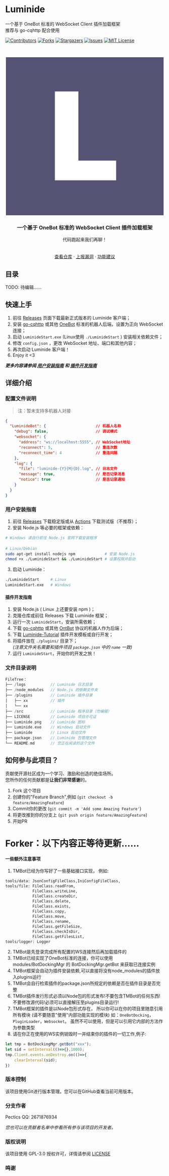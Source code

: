 # Luminide

一个基于 OneBot 标准的 WebSocket Client 插件加载框架  
推荐与 go-cqhttp 配合使用

<!-- PROJECT SHIELDS -->

[![Contributors][contributors-shield]][contributors-url]
[![Forks][forks-shield]][forks-url]
[![Stargazers][stars-shield]][stars-url]
[![Issues][issues-shield]][issues-url]
[![MIT License][license-shield]][license-url]

<br/>

<!-- PROJECT LOGO -->

<p align="center">
  <a href="https://github.com/Peckot-Studios/Luminide">
    <img src="Luminide.png" alt="Luminide" width="500" height="500">
  </a>

  <h3 align="center">一个基于 OneBot 标准的 WebSocket Client 插件加载框架</h3>
  <p align="center">
    代码跑起来我们再聊！
    <br />
</a>
    <br />
    <br />
    <a href="https://github.com/Peckot-Studios/Luminide">查看仓库</a>
    ·
    <a href="https://github.com/Peckot-Studios/Luminide/issues">上报漏洞</a>
    ·
    <a href="https://github.com/Peckot-Studios/Luminide/issues">功能建议</a>
  </p>

</p>

## 目录

TODO: 待编辑……

## 快速上手

1. 前往 [Releases](/releases) 页面下载最新正式版本的 Luminide 客户端；
2. 安装 [go-cqhttp](https://github.com/Mrs4s/go-cqhttp) 或其他 [OneBot](https://onebot.dev/) 标准的机器人后端，设置为正向 WebSocket 连接；
3. 启动 `LuminideStart.exe` (Linux使用 `./LuminideStart` ) 安装相关依赖文件；
4. 修改 `config.json` ，更改 WebSocket 地址、端口和其他内容；
5. 再次启动 Luminide 客户端！
6. Enjoy it <3

***更多内容请参阅 [用户安装指南](#用户安装指南) 和 [插件开发指南](#插件开发指南)***

## 详细介绍

### 配置文件说明

> 注：暂未支持多机器人对接

```json
{
  "LuminideBot": {                      // 机器人名称
    "debug": false,                     // 调试模式
    "websocket": {
      "address": "ws://localhost:5555", // WebSocket地址
      "reconnect": 5,                   // 重连次数
      "reconnect_time": 4               // 重连间隔
    },
    "log": {
      "file": "luminide-{Y}{M}{D}.log", // 日志文件
      "message": true,                  // 是否记录消息
      "notice": true                    // 是否记录通知
    }
  }
}
```

### 用户安装指南

1. 前往 [Releases](/releases) 下载稳定版或从 [Actions](/actions) 下载测试版（不推荐）；
2. 安装 Node.js 等必要的框架或依赖：

```sh
# Windows 请自行前往 Node.js 官网下载安装程序

# Linux/Debian
sudo apt-get install nodejs npm             # 安装 Node.js
chmod +x ./LuminideStart && ./LuminideStart # 设置权限并启动
```

3. 启动 Luminide：

```sh
./LuminideStart     # Linux
LuminideStart.exe   # Windows
```

#### 插件开发指南

1. 安装 Node.js ( Linux 上还要安装 npm )；
2. 克隆仓库或前往 Releases 下载 Luminide 框架；
3. 运行一次 `LuminideStart`，安装所需依赖；
4. 下载 [go-cqhttp](https://github.com/Mrs4s/go-cqhttp) 或其他 [OntBot](https://onebot.dev/) 协议的机器人作为后端；
5. 下载 [Luminide-Tutorial](https://github.com/Peckot-Studios/Luminide-Tutorial) 插件开发模板或自行开发；
6. 将插件放在 `./plugins/` 目录下；  
*(注意文件夹名需要和插件项目 `package.json` 中的 `name` 一致)*
7. 运行 `LuminideStart`，开始你的开发之旅！

### 文件目录说明

```c
FileTree：
├── /logs           // Luminide 日志目录
├── /node_modules   // Node.js 的依赖文件夹
├── /plugins        // Luminide 插件目录
│   ├── xx          // 插件
│   └── xx
├── /src            // Luminide 程序目录（勿编辑）
├── LICENSE         // Luminide 项目许可证
├── Luminide.png    // Luminide 图标
├── Luminide.exe    // Windows 启动文件
├── Luminide        // Linux 启动文件
├── package.json    // Luminide 包管理文件
└── README.md       // 您正在阅读的这个文件
```

## 如何参与此项目？

贡献使开源社区成为一个学习、激励和创造的绝佳场所。  
您所作的任何贡献都是**让我们非常感谢**的。

1. Fork 这个项目
2. 创建你的"Feature Branch",例如 (```git checkout -b feature/AmazingFeature```)
3. Commit你的更改 (```git commit -m 'Add some Amazing Feature'```)
4. 将更改推到你的分支上 (```git push origin feature/AmazingFeature```)
5. 开始PR

# Forker：以下内容正等待更新……

#### 一些额外注意事项

1. TMBot已经为你写好了一些基础接口实现，
例如:

```
tools/data: JsonConfigFileClass,IniConfigFileClass,
tools/file: FileClass.readFrom,
            FileClass.writeLine,
            FileClass.createDir,
            FileClass.delete,
            FileClass.exists,
            FileClass.copy,
            FileClass.move,
            FileClass.rename,
            FileClass.getFileSize,
            FileClass.checkIsDir,
            FileClass.getFilesList,
tools/logger: Logger
```

2. TMBot是先登录完成所有配置的WS连接然后再加载插件的
3. TMBot已经实现了OneBot标准的连接，你可以使用 modules/BotDockingMgr 的 BotDockingMgr.getBot 来获取已连接实例
4. TMBot框架会自动为插件安装依赖,可以直接将没有node_modules的插件放入plugins运行
5. TMBot会自行检索插件的package.json所规定的依赖是否在插件目录是否完整
6. TMBot插件发行形式必须以Node包的形式发布!不要包含TMBot的任何东西!不要修改源代码!必须可以直接解压至plugins目录运行!
7. TMBot框架的插件是以Node包形式存在， 所以你可以在你的项目里随意引用所有模块
(请不要随意"使用"内部功能实现的模块) 如：```OneBotDocking```， ```PluginLoader```，```Websocket```。
虽然不可以使用，但是可以引用它内部的方法作为参数类型
8. 请在你正在使用的WS实例销毁时一并结束你的插件的一切工作,例子:

```js
let tmp = BotDockingMgr.getBot("xxx");
let sid = setInterval(()=>{},1000);
tmp.Client.events.onDestroy.on(()=>{
    clearInterval(sid);
})
```

### 版本控制

该项目使用Git进行版本管理。您可以在GitHub查看当前可用版本。

### 分支作者

Pectics
QQ: 2671876934

 *您也可以在贡献者名单中参看所有参与该项目的开发者。*

### 版权说明

该项目使用 GPL-3.0 授权许可，详情请参阅 [LICENSE](https://github.com/TMBotDev/TMBot/blob/master/LICENSE)

### 鸣谢

<!-- links -->
[contributors-shield]: https://img.shields.io/github/contributors/TMBotDev/TMBot.svg?style=flat-square
[contributors-url]: https://github.com/TMBotDev/TMBot/graphs/contributors
[forks-shield]: https://img.shields.io/github/forks/TMBotDev/TMBot.svg?style=flat-square
[forks-url]: https://github.com/TMBotDev/TMBot/network/members
[stars-shield]: https://img.shields.io/github/stars/TMBotDev/TMBot.svg?style=flat-square
[stars-url]: https://github.com/TMBotDev/TMBot/stargazers
[issues-shield]: https://img.shields.io/github/issues/TMBotDev/TMBot.svg?style=flat-square
[issues-url]: https://img.shields.io/github/issues/TMBotDev/TMBot.svg
[license-shield]: https://img.shields.io/github/license/TMBotDev/TMBot.svg?style=flat-square
[license-url]: https://github.com/TMBotDev/TMBot/blob/master/LICENSE

